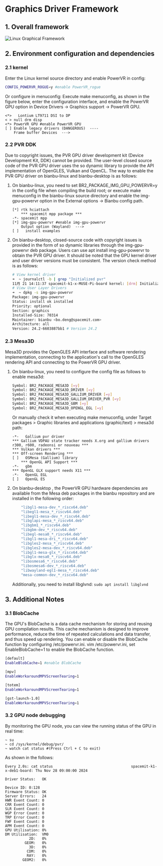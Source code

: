 # Graphics Driver Framework

## 1. Overall framework

![Linux Graphical Framework](./static/linuxGraphicsFramework_en.png#pic_center)

## 2. Environment configuration and dependencies

### 2.1 kernel

Enter the Linux kernel source directory and enable PowerVR in config:

```bash
CONFIG_POWERVR_ROGUE=y #enable PowerVR_rogue
```

Or configure in menuconfig: Execute make menuconfig, as shown in the figure below, enter the configuration interface, and enable the PowerVR GPU option in Device Drivers -> Graphics support -> PowerVR GPU.

```shell
<*>   Lontium LT9711 DSI to DP
< > null drm disp
<*> PowerVR GPU #enable PowerVR GPU
[ ] Enable legacy drivers (DANGEROUS)  ----
    Frame buffer Devices  --->
```

### 2.2 PVR DDK

Due to copyright issues, the PVR GPU driver development kit (Device Development Kit, DDK) cannot be provided. The user-level closed source code of the PVR GPU driver uses the so dynamic library to provide the API implementation of OpenGLES, Vulkan and OpenCL. The way to enable the PVR GPU driver on bianbu-linux and bianbu-desktop is as follows:

1. On bianbu-linux, you need to set BR2_PACKAGE_IMG_GPU_POWERVR=y in the config file when compiling the build root; or execute make menuconfig in the bianbu-linux source directory and enable the img-gpu-powervr option in the External options -> Bianbu config path.

    ```shell
    [*] rtk hciattach
        *** spacemit mpp package ***
    -*- spacemit mpp
    [*] img-gpu-powervr #enable img-gpu-powervr
        Output option (Wayland)  --->
    [ ]   install examples

2. On bianbu-desktop, closed-source code with copyright issues is provided in the form of so dynamic libraries through the img-gpu-powervr deb package. Users can use apt install img-gpu-powervr to obtain the PVR GPU driver. It should be noted that the GPU kernel driver and user driver versions must be consistent. The version check method is as follows:

    ```bash
    # View kernel driver
    ➜  ~ journalctl -b | grep "Initialized pvr"
    11月 21 14:11:37 spacemit-k1-x-MUSE-Pi-board kernel: [drm] Initialized pvr 24.2.6603887 20170530 for cac00000.imggpu on minor 1 # Version 24.2
    # View User Layer Drivers
    ➜  ~ dpkg -s img-gpu-powervr
    Package: img-gpu-powervr
    Status: install ok installed
    Priority: optional
    Section: graphics
    Installed-Size: 70314
    Maintainer: bianbu <bo.deng@spacemit.com>
    Architecture: all
    Version: 24.2-6603887bb1 # Version 24.2
    ```

### 2.3 Mesa3D

Mesa3D provides the OpenGLES API interface and software rendering implementation, connecting to the application's call to the OpenGLES rendering API and connecting to the PowerVR GPU driver.

1. On bianbu-linux, you need to configure the config file as follows to enable mesa3d:

    ```bash
    Symbol: BR2_PACKAGE_MESA3D [=y]
    Symbol: BR2_PACKAGE_MESA3D_DRIVER [=y] 
    Symbol: BR2_PACKAGE_MESA3D_GALLIUM_DRIVER [=y]
    Symbol: BR2_PACKAGE_MESA3D_GALLIUM_DRIVER_PVR [=y]
    Symbol: BR2_PACKAGE_MESA3D_GBM [=y]
    Symbol: BR2_PACKAGE_MESA3D_OPENGL_EGL [=y]
    ```

    Or manually check it when executing make menuconfig, under Target packages > Graphic libraries and applications (graphic/text) > mesa3d path:

    ```shell
    -*-   Gallium pvr driver
    *** Gallium VDPAU state tracker needs X.org and gallium drivers r300, r600, radeonsi or nouveau ***
    *** Vulkan drivers ***
    *** Off-screen Rendering ***
    [ ]   OSMesa (Gallium) library
        *** OpenGL API Support ***
    -*-   gbm
    *** OpenGL GLX support needs X11 ***
    -*-   OpenGL EGL
    [ ]   OpenGL ES
    ```

2. On bianbu-desktop , the PowerVR GPU hardware dependencies are available from the Mesa deb packages in the bianbu repository and are installed in the following order:

    ```bash
        "libgl1-mesa-dev_*_riscv64.deb"
        "libegl1-mesa_*_riscv64.deb"
        "libegl1-mesa-dev_*_riscv64.deb"
        "libglapi-mesa_*_riscv64.deb"
        "libgbm1_*_riscv64.deb"
        "libgbm-dev_*_riscv64.deb"
        "libegl-mesa0_*_riscv64.deb"
        "libgl1-mesa-dri_*_riscv64.deb"
        "libgles2-mesa_*_riscv64.deb"
        "libgles2-mesa-dev_*_riscv64.deb"
        "libgl1-mesa-glx_*_riscv64.deb"
        "libglx-mesa0_*_riscv64.deb"
        "libosmesa6_*_riscv64.deb"
        "libosmesa6-dev_*_riscv64.deb"
        "libwayland-egl1-mesa_*_riscv64.deb"
        "mesa-common-dev_*_riscv64.deb"
    ```

    Additionally, you need to install libglvnd: `sudo apt install libglvnd`

## 3. Additional Notes

### 3.1 BlobCache

The GPU's BlobCache is a data cache mechanism for storing and reusing GPU compilation results. This cache mechanism is designed to improve performance, reduce the time of repeated calculations and data transfer, and thus speed up rendering. You can enable or disable the BlobCache function by configuring /etc/powervr.ini. vim /etc/powervr.ini, set EnableBlobCache=1 to enable the BlobCache function.

```bash
[default]
EnableBlobCache=1 #enable BlobCache

[mpv]
EnableWorkaroundMPVScreenTearing=1

[totem]
EnableWorkaroundMPVScreenTearing=1

[gst-launch-1.0]
EnableWorkaroundMPVScreenTearing=1
```

### 3.2 GPU node debugging

By monitoring the GPU node, you can view the running status of the GPU in real time:

```shell
~ su
~ cd /sys/kernel/debug/pvr/
~ watch cat status #(Press Ctrl + C to exit)
```

As shown in the follows:

```shell
Every 2.0s: cat status                                    spacemit-k1-x-deb1-board: Thu Nov 28 09:00:00 2024

Driver Status:   OK

Device ID: 0:128
Firmware Status: OK
Server Errors:   24
HWR Event Count: 0
CRR Event Count: 0
SLR Event Count: 0
WGP Error Count: 0
TRP Error Count: 0
FWF Event Count: 0
APM Event Count: 0
GPU Utilisation: 0%
DM Utilisation:  VM0
           2D:   0%
         GEOM:   0%
           3D:   0%
          CDM:   0%
          RAY:   0%
        GEOM2:   0%
```
